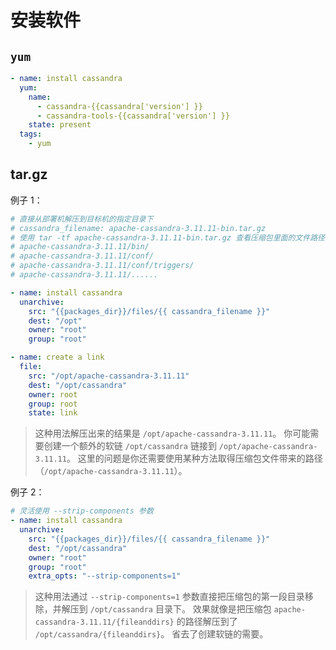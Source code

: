 # 安装软件

## `yum`

```yaml
- name: install cassandra
  yum:
    name:
      - cassandra-{{cassandra['version'] }}
      - cassandra-tools-{{cassandra['version'] }}
    state: present
  tags:
    - yum
```


## tar.gz

例子 1：

```yaml
# 直接从部署机解压到目标机的指定目录下
# cassandra_filename: apache-cassandra-3.11.11-bin.tar.gz
# 使用 tar -tf apache-cassandra-3.11.11-bin.tar.gz 查看压缩包里面的文件路径为：
# apache-cassandra-3.11.11/bin/
# apache-cassandra-3.11.11/conf/
# apache-cassandra-3.11.11/conf/triggers/
# apache-cassandra-3.11.11/......

- name: install cassandra
  unarchive:
    src: "{{packages_dir}}/files/{{ cassandra_filename }}"
    dest: "/opt"
    owner: "root"
    group: "root"

- name: create a link
  file:
    src: "/opt/apache-cassandra-3.11.11"
    dest: "/opt/cassandra"
    owner: root
    group: root
    state: link

```

> 这种用法解压出来的结果是 `/opt/apache-cassandra-3.11.11`。
> 你可能需要创建一个额外的软链 `/opt/cassandra` 链接到 `/opt/apache-cassandra-3.11.11`。
> 这里的问题是你还需要使用某种方法取得压缩包文件带来的路径（`/opt/apache-cassandra-3.11.11`）。

例子 2：

```yaml
# 灵活使用 --strip-components 参数
- name: install cassandra
  unarchive:
    src: "{{packages_dir}}/files/{{ cassandra_filename }}"
    dest: "/opt/cassandra"
    owner: "root"
    group: "root"
    extra_opts: "--strip-components=1"
```

> 这种用法通过 `--strip-components=1` 参数直接把压缩包的第一段目录移除，并解压到 `/opt/cassandra` 目录下。
> 效果就像是把压缩包 `apache-cassandra-3.11.11/{fileanddirs}` 的路径解压到了 `/opt/cassandra/{fileanddirs}`。
> 省去了创建软链的需要。
